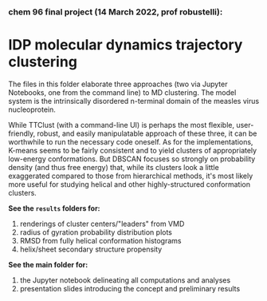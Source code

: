 ### chem 96 final project (14 March 2022, prof robustelli):
# IDP molecular dynamics trajectory clustering

The files in this folder elaborate three approaches (two via Jupyter Notebooks, one from the command line) to MD clustering. The model system is the intrinsically disordered n-terminal domain of the measles virus nucleoprotein.

While TTClust (with a command-line UI) is perhaps the most flexible, user-friendly, robust, and easily manipulatable approach of these three, it can be worthwhile to run the necessary code oneself. As for the implementations, K-means seems to be fairly consistent and to yield clusters of appropriately low-energy conformations. But DBSCAN focuses so strongly on probability density (and thus free energy) that, while its clusters look a little exaggerated compared to those from hierarchical methods, it's most likely more useful for studying helical and other highly-structured conformation clusters.

__See the `results` folders for:__
1) renderings of cluster centers/"leaders" from VMD
2) radius of gyration probability distribution plots
3) RMSD from fully helical conformation histograms
4) helix/sheet secondary structure propensity

__See the main folder for:__
1) the Jupyter notebook delineating all computations and analyses
2) presentation slides introducing the concept and preliminary results
